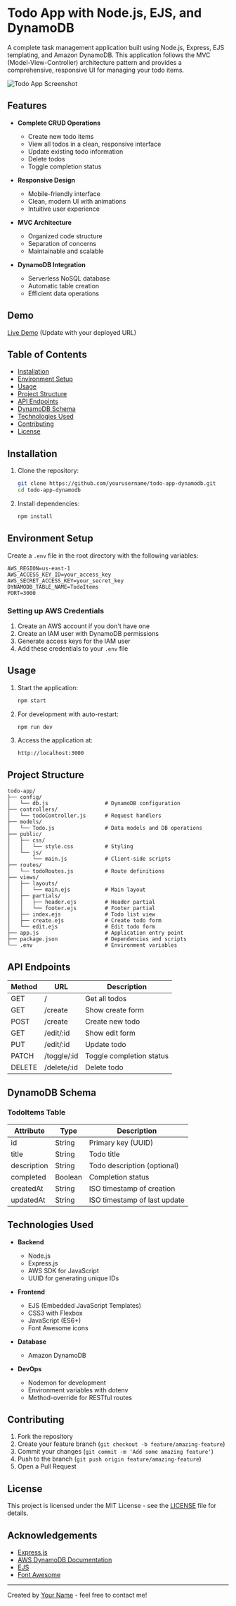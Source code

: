 # Todo App with Node.js, EJS, and DynamoDB

A complete task management application built using Node.js, Express, EJS templating, and Amazon DynamoDB. This application follows the MVC (Model-View-Controller) architecture pattern and provides a comprehensive, responsive UI for managing your todo items.

![Todo App Screenshot](https://placeholder-image.com/todo-app-screenshot.png)

## Features

- **Complete CRUD Operations**
  - Create new todo items
  - View all todos in a clean, responsive interface
  - Update existing todo information
  - Delete todos
  - Toggle completion status

- **Responsive Design**
  - Mobile-friendly interface
  - Clean, modern UI with animations
  - Intuitive user experience

- **MVC Architecture**
  - Organized code structure
  - Separation of concerns
  - Maintainable and scalable

- **DynamoDB Integration**
  - Serverless NoSQL database
  - Automatic table creation
  - Efficient data operations

## Demo

[Live Demo](https://your-demo-url.com) (Update with your deployed URL)

## Table of Contents

- [Installation](#installation)
- [Environment Setup](#environment-setup)
- [Usage](#usage)
- [Project Structure](#project-structure)
- [API Endpoints](#api-endpoints)
- [DynamoDB Schema](#dynamodb-schema)
- [Technologies Used](#technologies-used)
- [Contributing](#contributing)
- [License](#license)

## Installation

1. Clone the repository:
   ```bash
   git clone https://github.com/yourusername/todo-app-dynamodb.git
   cd todo-app-dynamodb
   ```

2. Install dependencies:
   ```bash
   npm install
   ```

## Environment Setup

Create a `.env` file in the root directory with the following variables:

```
AWS_REGION=us-east-1
AWS_ACCESS_KEY_ID=your_access_key
AWS_SECRET_ACCESS_KEY=your_secret_key
DYNAMODB_TABLE_NAME=TodoItems
PORT=3000
```

### Setting up AWS Credentials

1. Create an AWS account if you don't have one
2. Create an IAM user with DynamoDB permissions
3. Generate access keys for the IAM user
4. Add these credentials to your `.env` file

## Usage

1. Start the application:
   ```bash
   npm start
   ```

2. For development with auto-restart:
   ```bash
   npm run dev
   ```

3. Access the application at:
   ```
   http://localhost:3000
   ```

## Project Structure

```
todo-app/
├── config/
│   └── db.js                  # DynamoDB configuration
├── controllers/
│   └── todoController.js      # Request handlers
├── models/
│   └── Todo.js                # Data models and DB operations
├── public/
│   ├── css/
│   │   └── style.css          # Styling
│   └── js/
│       └── main.js            # Client-side scripts
├── routes/
│   └── todoRoutes.js          # Route definitions
├── views/
│   ├── layouts/
│   │   └── main.ejs           # Main layout
│   ├── partials/
│   │   ├── header.ejs         # Header partial
│   │   └── footer.ejs         # Footer partial
│   ├── index.ejs              # Todo list view
│   ├── create.ejs             # Create todo form
│   └── edit.ejs               # Edit todo form
├── app.js                     # Application entry point
├── package.json               # Dependencies and scripts
└── .env                       # Environment variables
```

## API Endpoints

| Method | URL                  | Description                  |
|--------|----------------------|------------------------------|
| GET    | /                    | Get all todos                |
| GET    | /create              | Show create form             |
| POST   | /create              | Create new todo              |
| GET    | /edit/:id            | Show edit form               |
| PUT    | /edit/:id            | Update todo                  |
| PATCH  | /toggle/:id          | Toggle completion status     |
| DELETE | /delete/:id          | Delete todo                  |

## DynamoDB Schema

### TodoItems Table

| Attribute  | Type   | Description                                    |
|------------|--------|------------------------------------------------|
| id         | String | Primary key (UUID)                            |
| title      | String | Todo title                                    |
| description| String | Todo description (optional)                   |
| completed  | Boolean| Completion status                             |
| createdAt  | String | ISO timestamp of creation                     |
| updatedAt  | String | ISO timestamp of last update                  |

## Technologies Used

- **Backend**
  - Node.js
  - Express.js
  - AWS SDK for JavaScript
  - UUID for generating unique IDs

- **Frontend**
  - EJS (Embedded JavaScript Templates)
  - CSS3 with Flexbox
  - JavaScript (ES6+)
  - Font Awesome icons

- **Database**
  - Amazon DynamoDB

- **DevOps**
  - Nodemon for development
  - Environment variables with dotenv
  - Method-override for RESTful routes

## Contributing

1. Fork the repository
2. Create your feature branch (`git checkout -b feature/amazing-feature`)
3. Commit your changes (`git commit -m 'Add some amazing feature'`)
4. Push to the branch (`git push origin feature/amazing-feature`)
5. Open a Pull Request

## License

This project is licensed under the MIT License - see the [LICENSE](LICENSE) file for details.

## Acknowledgements

- [Express.js](https://expressjs.com/)
- [AWS DynamoDB Documentation](https://aws.amazon.com/dynamodb/)
- [EJS](https://ejs.co/)
- [Font Awesome](https://fontawesome.com/)

---

Created by [Your Name](https://github.com/nullstead) - feel free to contact me!